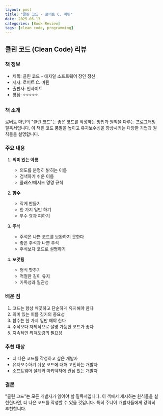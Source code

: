 ```yaml
---
layout: post
title: "클린 코드 - 로버트 C. 마틴"
date: 2025-06-13
categories: [Book Review]
tags: [clean code, programming]
---
```


## 클린 코드 (Clean Code) 리뷰

### 책 정보
- 제목: 클린 코드 - 애자일 소프트웨어 장인 정신
- 저자: 로버트 C. 마틴
- 출판사: 인사이트
- 평점: ⭐️⭐️⭐️⭐️⭐️

### 책 소개

로버트 마틴의 "클린 코드"는 좋은 코드를 작성하는 방법과 원칙을 다루는 프로그래밍 필독서입니다.
이 책은 코드 품질을 높이고 유지보수성을 향상시키는 다양한 기법과 원칙들을 설명합니다.

### 주요 내용

1. **의미 있는 이름**
   - 의도를 분명히 밝히는 이름
   - 검색하기 쉬운 이름
   - 클래스/메서드 명명 규칙

2. **함수**
   - 작게 만들기
   - 한 가지 일만 하기
   - 부수 효과 피하기

3. **주석**
   - 주석은 나쁜 코드를 보완하지 못한다
   - 좋은 주석과 나쁜 주석
   - 주석보다 코드로 설명하기

4. **포맷팅**
   - 형식 맞추기
   - 적절한 길이 유지
   - 가독성과 일관성

### 배운 점

1. 코드는 항상 깨끗하고 단순하게 유지해야 한다
2. 의미 있는 이름 짓기의 중요성
3. 함수는 한 가지 일만 해야 한다
4. 주석보다 자체적으로 설명 가능한 코드가 좋다
5. 지속적인 리팩토링의 필요성

### 추천 대상

- 더 나은 코드를 작성하고 싶은 개발자
- 유지보수하기 쉬운 코드에 대해 고민하는 개발자
- 소프트웨어 설계와 아키텍처에 관심 있는 개발자

### 결론

"클린 코드"는 모든 개발자가 읽어야 할 필독서입니다.
이 책에서 제시하는 원칙들을 실천한다면, 더 나은 코드를 작성할 수 있을 것입니다.
특히 주니어 개발자들에게 강력히 추천합니다. 